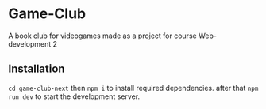 # Game-Club
A book club for videogames made as a project for course Web-development 2


## Installation
`cd game-club-next` then `npm i` to install required dependencies. after that `npm run dev` to start the development server.